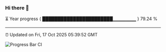 ### Hi there 👋

⏳ Year progress { ███████████████████████▁▁▁▁▁▁▁ } 79.24 %

---

⏰ Updated on Fri, 17 Oct 2025 05:39:52 GMT

![Progress Bar CI](https://github.com/IshwaranRudhara/GIT-ACTION/workflows/Progress%20Bar%20CI/badge.svg)
